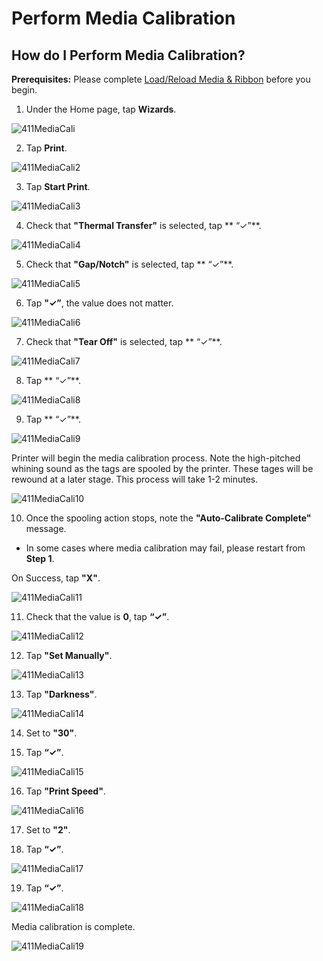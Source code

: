# Perform Media Calibration

## How do I Perform Media Calibration?

**Prerequisites:** Please complete [Load/Reload Media & Ribbon](411Load) before you begin.

1. Under the Home page, tap **Wizards**.

![](images/411MediaCali.png "411MediaCali")

2. Tap **Print**.

![](images/411MediaCali2.png "411MediaCali2")

3. Tap **Start Print**.

![](images/411MediaCali3.png "411MediaCali3")

4. Check that **"Thermal Transfer"** is selected, tap ** “✓”**.

![](images/411MediaCali4.png "411MediaCali4")

5. Check that **"Gap/Notch"** is selected, tap ** “✓”**.

![](images/411MediaCali5.png "411MediaCali5")

6. Tap **"✓”**, the value does not matter.

![](images/411MediaCali6.png "411MediaCali6")

7. Check that **"Tear Off"** is selected, tap ** “✓”**.

![](images/411MediaCali7.png "411MediaCali7")

8. Tap ** “✓”**.

![](images/411MediaCali8.png "411MediaCali8")

9. Tap ** “✓”**.

![](images/411MediaCali9.png "411MediaCali9")

Printer will begin the media calibration process.
Note the high-pitched whining sound as the tags are spooled by the printer.
These tages will be rewound at a later stage.
This process will take 1-2 minutes.

![](images/411MediaCali10.png "411MediaCali10")

10. Once the spooling action stops, note the **"Auto-Calibrate Complete"** message.
- In some cases where media calibration may fail, please restart from **Step 1**.

On Success, tap **"X"**.

![](images/411MediaCali11.png "411MediaCali11")

11. Check that the value is **0**, tap **“✓”**.

![](images/411MediaCali12.png "411MediaCali12")

12. Tap **"Set Manually"**.

![](images/411MediaCali13.png "411MediaCali13")

13. Tap **"Darkness"**.

![](images/411MediaCali14.png "411MediaCali14")

14. Set to **"30"**.

15. Tap **“✓”**.

![](images/411MediaCali15.png "411MediaCali15")

16. Tap **"Print Speed"**.

![](images/411MediaCali16.png "411MediaCali16")

17. Set to **"2"**.

18. Tap **“✓”**.

![](images/411MediaCali17.png "411MediaCali17")

19. Tap **“✓”**.

![](images/411MediaCali18.png "411MediaCali18")

Media calibration is complete.

![](images/411MediaCali19.png "411MediaCali19")